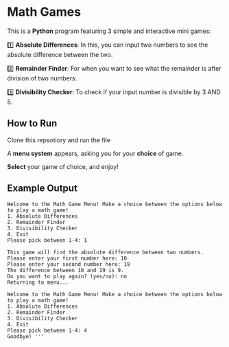 # Math Games

This is a **Python** program featuring 3 simple and interactive mini games:

1️⃣ **Absolute Differences**: In this, you can input two numbers to see the absolute difference between the two.

2️⃣ **Remainder Finder**: For when you want to see what the remainder is after division of two numbers.

3️⃣ **Divisibility Checker**: To check if your input number is divisible by 3 AND 5. 

## How to Run

Clone this repsotiory and run the file

A **menu system** appears, asking you for your **choice** of game. 

**Select** your game of choice, and enjoy!

## Example Output

```
Welcome to the Math Game Menu! Make a choice between the options below to play a math game! 
1. Absolute Differences
2. Remainder Finder
3. Divisibility Checker
4. Exit
Please pick between 1-4: 1

This game will find the absolute difference between two numbers.
Please enter your first number here: 10
Please enter your second number here: 19
The difference between 10 and 19 is 9.
Do you want to play again? (yes/no): no
Returning to menu...

Welcome to the Math Game Menu! Make a choice between the options below to play a math game! 
1. Absolute Differences
2. Remainder Finder
3. Divisibility Checker
4. Exit
Please pick between 1-4: 4
Goodbye! '''
